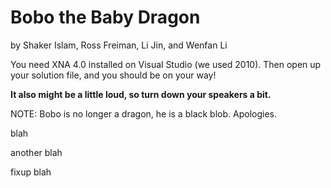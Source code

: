 Bobo the Baby Dragon
====================
by Shaker Islam, Ross Freiman, Li Jin, and Wenfan Li


You need XNA 4.0 installed on Visual Studio (we used 2010). Then open up your solution file, and you should be on your way!

__It also might be a little loud, so turn down your speakers a bit.__

NOTE: Bobo is no longer a dragon, he is a black blob. Apologies.

blah

another blah

fixup blah
